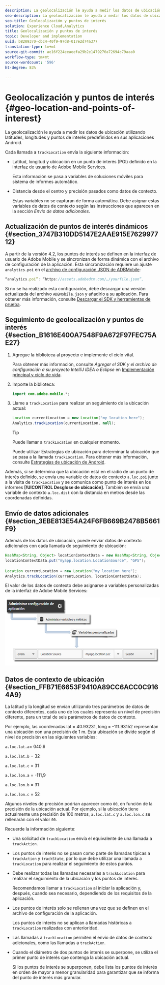 ```yaml
---
description: La geolocalización le ayuda a medir los datos de ubicación utilizando latitudes, longitudes y puntos de interés predefinidos en sus aplicaciones Android.
seo-description: La geolocalización le ayuda a medir los datos de ubicación utilizando latitudes, longitudes y puntos de interés predefinidos en sus aplicaciones Android.
seo-title: Geolocalización y puntos de interés
solution: Experience Cloud,Analytics
title: Geolocalización y puntos de interés
topic: Developer and implementation
uuid: b8209370-cbc4-40f9-97d8-017e2d74a377
translation-type: tm+mt
source-git-commit: ae16f224eeaeefa29b2e1479270a72694c79aaa0
workflow-type: tm+mt
source-wordcount: '596'
ht-degree: 83%

---
```



# Geolocalización y puntos de interés {#geo-location-and-points-of-interest}

La geolocalización le ayuda a medir los datos de ubicación utilizando latitudes, longitudes y puntos de interés predefinidos en sus aplicaciones Android.

Cada llamada a `trackLocation` envía la siguiente información:

* Latitud, longitud y ubicación en un punto de interés (POI) definido en la interfaz de usuario de Adobe Mobile Services.

   Esta información se pasa a variables de soluciones móviles para sistema de informes automático.

* Distancia desde el centro y precisión pasados como datos de contexto.

   Estas variables no se capturan de forma automática. Debe asignar estas variables de datos de contexto según las instrucciones que aparecen en la sección *Envío de datos adicionales*.

## Actualización de puntos de interés dinámicos {#section_3747B310DD5147E2AAE915E762997712}

A partir de la versión 4.2, los puntos de interés se definen en la interfaz de usuario de Adobe Mobile y se sincronizan de forma dinámica con el archivo de configuración de la aplicación. Esta sincronización requiere un ajuste `analytics.poi` en el [archivo de configuración JSON de ADBMobile](/help/android/configuration/json-config/json-config.md):

```js
“analytics.poi”: “https://assets.adobedtm.com/…/yourfile.json”,
```

Si no se ha realizado esta configuración, debe descargar una versión actualizada del archivo `ADBMobile.json` y añadirlo a su aplicación. Para obtener más información, consulte [Descargar el SDK y herramientas de prueba](/help/android/getting-started/requirements.md).

## Seguimiento de geolocalización y puntos de interés {#section_B1616E400A7548F9A672F97FEC75AE27}

1. Agregue la biblioteca al proyecto e implemente el ciclo vital.

   Para obtener más información, consulte *Agregar el SDK y el archivo de configuración a su proyecto IntelliJ IDEA o Eclipse* en [Implementación principal y ciclo de vida](/help/android/getting-started/dev-qs.md).

1. Importe la biblioteca:

   ```java
   import com.adobe.mobile.*;
   ```

1. Llame a `trackLocation` para realizar un seguimiento de la ubicación actual:

   ```java
   Location currentLocation = new Location("my location here"); 
   Analytics.trackLocation(currentLocation, null);
   ```

   >[!TIP]
   >
   >Puede llamar a `trackLocation` en cualquier momento.

   Puede utilizar Estrategias de ubicación para determinar la ubicación que se pasa a la llamada `trackLocation`. Para obtener más información, consulte [Estrategias de ubicación de Android](https://developer.android.com/guide/topics/location/strategies.html).

Además, si se determina que la ubicación está en el radio de un punto de interés definido, se envía una variable de datos de contexto `a.loc.poi` junto a la visita de `trackLocation` y se comunica como punto de interés en los informes **[!UICONTROL Desglose de ubicación]**. También se envía una variable de contexto `a.loc.dist` con la distancia en metros desde las coordenadas definidas.

## Envío de datos adicionales {#section_3EBE813E54A24F6FB669B2478B5661F9}

Además de los datos de ubicación, puede enviar datos de contexto adicionales con cada llamada de seguimiento de ubicación:

```java
HashMap<String, Object> locationContextData = new HashMap<String, Object>(); 
locationContextData.put("myapp.location.LocationSource", "GPS"); 
 
Location currentLocation = new Location("my location here"); 
Analytics.trackLocation(currentLocation, locationContextData);
```

El valor de los datos de contexto debe asignarse a variables personalizadas de la interfaz de Adobe Mobile Services:

![](assets/map-location-context-data.png)

## Datos de contexto de ubicación {#section_FFB71E6653F9410A89CC6ACC0C9164A9}

La latitud y la longitud se envían utilizando tres parámetros de datos de contexto diferentes, cada uno de los cuales representa un nivel de precisión diferente, para un total de seis parámetros de datos de contexto.

Por ejemplo, las coordenadas lat = 40.93231, long = -111.93152 representan una ubicación con una precisión de 1 m. Esta ubicación se divide según el nivel de precisión en las siguientes variables:

`a.loc.lat.a`= 040.9

`a.loc.lat.b` = 32

`a.loc.lat.c` = 31

`a.loc.lon.a` = -111,9

`a.loc.lon.b` = 31

`a.loc.lon.c` = 52

Algunos niveles de precisión podrían aparecer como `00`, en función de la precisión de la ubicación actual. Por ejemplo, si la ubicación tiene actualmente una precisión de 100 metros, `a.loc.lat.c` y `a.loc.lon.c` se rellenarán con el valor `00`.

Recuerde la información siguiente:

* Una solicitud de `trackLocation` envía el equivalente de una llamada a `trackAction`.

* Los puntos de interés no se pasan como parte de llamadas típicas a `trackAction` y `trackState`, por lo que debe utilizar una llamada a `trackLocation` para realizar el seguimiento de estos puntos.

* Debe realizar todas las llamadas necesarias a `trackLocation` para realizar el seguimiento de la ubicación y los puntos de interés.

   Recomendamos llamar a `trackLocation` al iniciar la aplicación y, después, cuando sea necesario, dependiendo de los requisitos de la aplicación.

* Los puntos de interés solo se rellenan una vez que se definen en el archivo de configuración de la aplicación.

   Los puntos de interés no se aplican a llamadas históricas a `trackLocation` realizadas con anterioridad.
* Las llamadas a `trackLocation` permiten el envío de datos de contexto adicionales, como las llamadas a `trackAction`.

* Cuando el diámetro de dos puntos de interés se superpone, se utiliza el primer punto de interés que contenga la ubicación actual.

   Si los puntos de interés se superponen, debe lista los puntos de interés en orden de mayor a menor granularidad para garantizar que se informa del punto de interés más granular.

